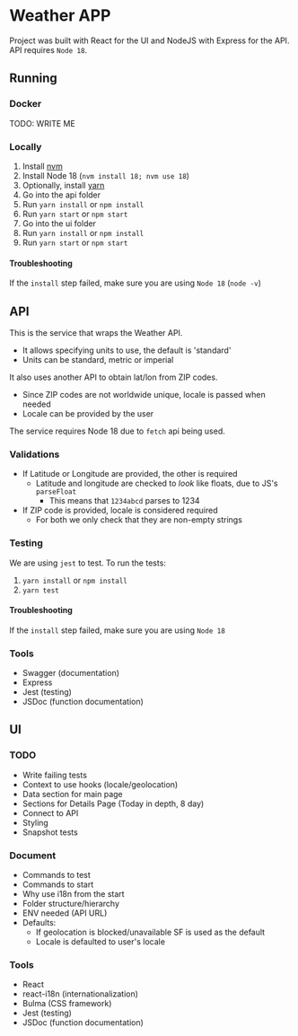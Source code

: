 # Weather APP
Project was built with React for the UI and NodeJS with Express for the API.
API requires `Node 18`.

## Running

### Docker

TODO: WRITE ME

### Locally

1. Install [nvm](https://github.com/nvm-sh/nvm)
2. Install Node 18 (`nvm install 18; nvm use 18`)
3. Optionally, install [yarn](https://classic.yarnpkg.com/lang/en/docs/install/#debian-stable)
4. Go into the api folder
5. Run `yarn install` or `npm install`
6. Run `yarn start` or `npm start`
7. Go into the ui folder
8. Run `yarn install` or `npm install`
9. Run `yarn start` or `npm start`

#### Troubleshooting

If the `install` step failed, make sure you are using `Node 18` (`node -v`)

## API

This is the service that wraps the Weather API.

* It allows specifying units to use, the default is 'standard'
* Units can be standard, metric or imperial

It also uses another API to obtain lat/lon from ZIP codes.

* Since ZIP codes are not worldwide unique, locale is passed when needed
* Locale can be provided by the user

The service requires Node 18 due to `fetch` api being used.

### Validations

* If Latitude or Longitude are provided, the other is required
  * Latitude and longitude are checked to _look_ like floats, due to JS's `parseFloat`
    * This means that `1234abcd` parses to 1234
* If ZIP code is provided, locale is considered required
  * For both we only check that they are non-empty strings

### Testing

We are using `jest` to test.
To run the tests:

1. `yarn install` or `npm install`
2. `yarn test`

#### Troubleshooting
If the `install` step failed, make sure you are using `Node 18`

### Tools

* Swagger (documentation)
* Express
* Jest (testing)
* JSDoc (function documentation)

## UI

### TODO

* Write failing tests
* Context to use hooks (locale/geolocation)
* Data section for main page
* Sections for Details Page (Today in depth, 8 day)
* Connect to API
* Styling
* Snapshot tests

### Document

* Commands to test
* Commands to start
* Why use i18n from the start
* Folder structure/hierarchy
* ENV needed (API URL)
* Defaults:
  * If geolocation is blocked/unavailable SF is used as the default
  * Locale is defaulted to user's locale

### Tools

* React
* react-i18n (internationalization)
* Bulma (CSS framework)
* Jest (testing)
* JSDoc (function documentation)
